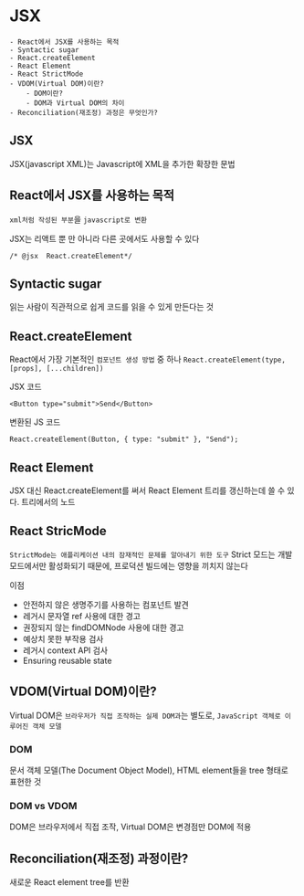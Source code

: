 # JSX

```
- React에서 JSX를 사용하는 목적
- Syntactic sugar
- React.createElement
- React Element
- React StrictMode
- VDOM(Virtual DOM)이란?
    - DOM이란?
    - DOM과 Virtual DOM의 차이
- Reconciliation(재조정) 과정은 무엇인가?
```

## JSX

JSX(javascript XML)는 Javascript에 XML을 추가한 확장한 문법

## React에서 JSX를 사용하는 목적

`xml처럼 작성된 부분`을 `javascript로 변환`

JSX는 리액트 뿐 만 아니라 다른 곳에서도 사용할 수 있다

```
/* @jsx  React.createElement*/
```

## Syntactic sugar

읽는 사람이 직관적으로 쉽게 코드를 읽을 수 있게 만든다는 것

## React.createElement

React에서 가장 기본적인 `컴포넌트 생성 방법` 중 하나
`React.createElement(type, [props], [...children])`

JSX 코드

```
<Button type="submit">Send</Button>
```

변환된 JS 코드

```
React.createElement(Button, { type: "submit" }, "Send");
```

## React Element

JSX 대신 React.createElement를 써서 React Element 트리를 갱신하는데 쓸 수 있다.
트리에서의 노드

## React StricMode

`StrictMode는 애플리케이션 내의 잠재적인 문제를 알아내기 위한 도구`
Strict 모드는 개발 모드에서만 활성화되기 때문에, 프로덕션 빌드에는 영향을 끼치지 않는다

이점

- 안전하지 않은 생명주기를 사용하는 컴포넌트 발견
- 레거시 문자열 ref 사용에 대한 경고
- 권장되지 않는 findDOMNode 사용에 대한 경고
- 예상치 못한 부작용 검사
- 레거시 context API 검사
- Ensuring reusable state

## VDOM(Virtual DOM)이란?

Virtual DOM은 `브라우저가 직접 조작하는 실제 DOM과`는 별도로, `JavaScript 객체로 이루어진 객체 모델`

### DOM

문서 객체 모델(The Document Object Model), HTML element들을 tree 형태로 표현한 것

### DOM vs VDOM

DOM은 브라우저에서 직접 조작, Virtual DOM은 변경점만 DOM에 적용

## Reconciliation(재조정) 과정이란?

새로운 React element tree를 반환
